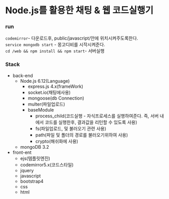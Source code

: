 # Node.js를 활용한 채팅 & 웹 코드실행기
### run
`codemirror`- 다운로드후, public/javascript/안에 위치시켜주도록한다.  
`service mongodb start` - 몽고디비를 시작시켜준다.  
`cd /web && npm install && npm start`- 서버실행

### Stack
- back-end
    - Node.js 6.12(Language)
        - express.js 4.x(frameWork)
	    - socket.io(채팅에사용)
	    - mongoose(db Connection)
	    - multer(파일업로드)
	    - baseModule
	        - process_child(코드실행 - 자식프로세스를 실행하여준다. 즉, 서버 내에서 코드를 실행한후, 결과값을 리턴할 수 있도록 사용)
	        - fs(파일업로드, 및 불러오기 관련 사용)
	        - path(파일 및 폴더의 경로를 불러오기위하여 사용)
	        - crypto(해쉬화에 사용)
    - mongoDB 3.2
- front-ent
    - ejs(템플릿엔진)
    - codemirror5.x(코드스타일)
    - jquery
    - javascript
    - bootstrap4
    - css
    - html
